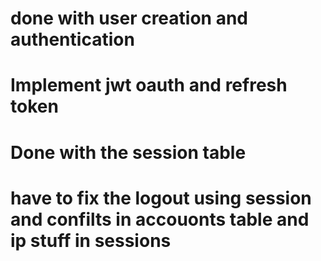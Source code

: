 # done with user creation and authentication 
# Implement jwt oauth and refresh token 
# Done with the session table 

# have to fix the logout using session and confilts in accouonts table and ip stuff in sessions  
